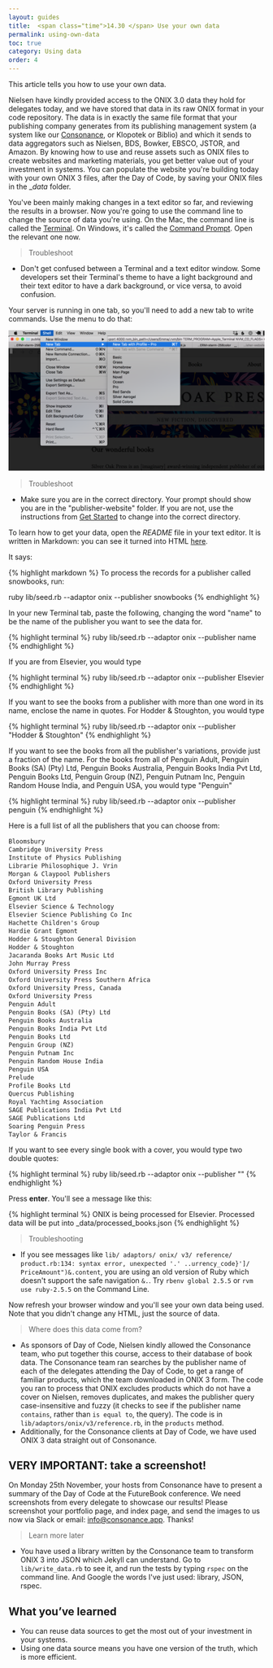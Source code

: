 ```yaml
---
layout: guides
title:  <span class="time">14.30 </span> Use your own data
permalink: using-own-data
toc: true
category: Using data
order: 4
---
```

<!-- <span class="tag tag--draft">Not started</span> -->
<!-- <span class="tag tag--progress">In progress</span> -->
<!-- <span class="tag tag--review">Ready for review</span> -->
<!-- <span class="tag tag--approved">Approved</span> -->

<p class="content__abstract">
  This article tells you how to use your own data.
</p>

Nielsen have kindly provided access to the ONIX 3.0 data they hold for delegates today, and we have stored that data in its raw ONIX format in your code repository. The data is in exactly the same file format that your publishing company generates from its publishing management system (a system like our [Consonance](https://consonance.app), or Klopotek or Biblio) and which it sends to data aggregators such as Nielsen, BDS, Bowker, EBSCO, JSTOR, and Amazon. By knowing how to use and reuse assets such as ONIX files to create websites and marketing materials, you get better value out of your investment in systems. You can populate the website you're building today with your own ONIX 3 files, after the Day of Code, by saving your ONIX files in the __data_ folder.

You've been mainly making changes in a text editor so far, and reviewing the results in a browser. Now you're going to use the command line to change the source of data you're using. On the Mac, the command line is called the [Terminal](glossary#terminal). On Windows, it's called the [Command Prompt](glossary#command-prompt). Open the relevant one now.

> <span class="content__learn-more"> Troubleshoot</span>
* Don't get confused between a Terminal and a text editor window. Some developers set their Terminal's theme to have a light background and their text editor to have a dark background, or vice versa, to avoid confusion.

Your server is running in one tab, so you'll need to add a new tab to write commands. Use the menu to do that:

![Screenshot showing how to create a new terminal tab](assets/images/term1.png)

> <span class="content__learn-more"> Troubleshoot</span>
* Make sure you are in the correct directory. Your prompt should show you are in the "publisher-website" folder. If you are not, use the instructions from [Get Started](/get-started) to change into the correct directory.

To learn how to get your data, open the _README_ file in your text editor. It is written in Markdown: you can see it turned into HTML [here](https://github.com/GeneralProducts/publisher-website/tree/master).

It says:

{% highlight markdown %}
To process the records for a publisher called snowbooks, run:

ruby lib/seed.rb --adaptor onix --publisher snowbooks
{% endhighlight  %}

In your new Terminal tab, paste the following, changing the word "name" to be the name of the publisher you want to see the data for.

{% highlight terminal %}
  ruby lib/seed.rb --adaptor onix --publisher name
{% endhighlight  %}

If you are from Elsevier, you would type

{% highlight terminal %}
  ruby lib/seed.rb --adaptor onix --publisher Elsevier
{% endhighlight  %}

If you want to see the books from a publisher with more than one word in its name, enclose the name in quotes. For Hodder & Stoughton, you would type

{% highlight terminal %}
  ruby lib/seed.rb --adaptor onix --publisher "Hodder & Stoughton"
{% endhighlight  %}

If you want to see the books from all the publisher's variations, provide just a fraction of the name. For the books from all of Penguin Adult,
Penguin Books (SA) (Pty) Ltd,
Penguin Books Australia,
Penguin Books India Pvt Ltd,
Penguin Books Ltd,
Penguin Group (NZ),
Penguin Putnam Inc,
Penguin Random House India,
and Penguin USA, you would type "Penguin"

{% highlight terminal %}
  ruby lib/seed.rb --adaptor onix --publisher penguin
{% endhighlight  %}

Here is a full list of all the publishers that you can choose from:

```
Bloomsbury
Cambridge University Press
Institute of Physics Publishing
Librarie Philosophique J. Vrin
Morgan & Claypool Publishers
Oxford University Press
British Library Publishing
Egmont UK Ltd
Elsevier Science & Technology
Elsevier Science Publishing Co Inc
Hachette Children's Group
Hardie Grant Egmont
Hodder & Stoughton General Division
Hodder & Stoughton
Jacaranda Books Art Music Ltd
John Murray Press
Oxford University Press Inc
Oxford University Press Southern Africa
Oxford University Press, Canada
Oxford University Press
Penguin Adult
Penguin Books (SA) (Pty) Ltd
Penguin Books Australia
Penguin Books India Pvt Ltd
Penguin Books Ltd
Penguin Group (NZ)
Penguin Putnam Inc
Penguin Random House India
Penguin USA
Prelude
Profile Books Ltd
Quercus Publishing
Royal Yachting Association
SAGE Publications India Pvt Ltd
SAGE Publications Ltd
Soaring Penguin Press
Taylor & Francis
```

If you want to see every single book with a cover, you would type two double quotes:

{% highlight terminal %}
  ruby lib/seed.rb --adaptor onix --publisher ""
{% endhighlight  %}

Press **enter**. You'll see a message like this:

{% highlight terminal %}
  ONIX is being processed for Elsevier. Processed data will be put into _data/processed_books.json
{% endhighlight  %}

> <span class="content__learn-more">Troubleshooting</span>
* If you see messages like `lib/ adaptors/ onix/ v3/ reference/ product.rb:134: syntax error, unexpected '.' ..urrency_code}']/ PriceAmount")&.content`, you are using an old version of Ruby which doesn't support the safe navigation `&.`. Try `rbenv global 2.5.5` or `rvm use ruby-2.5.5` on the Command Line.

Now refresh your browser window and you'll see your own data being used. Note that you didn't change any HTML, just the source of data.

> <span class="content__learn-more"> Where does this data come from?</span>
* As sponsors of Day of Code, Nielsen kindly allowed the Consonance team, who put together this course, access to their database of book data. The Consonance team ran searches by the publisher name of each of the delegates attending the Day of Code, to get a range of familiar products, which the team downloaded in ONIX 3 form. The code you ran to process that ONIX excludes products which do not have a cover on Nielsen, removes duplicates, and makes the publisher query case-insensitive and fuzzy (it checks to see if the publisher name `contains`, rather than `is equal to`, the query). The code is in `lib/adaptors/onix/v3/reference.rb`, in the `products` method.
* Additionally, for the Consonance clients at Day of Code, we have used ONIX 3 data straight out of Consonance.

## VERY IMPORTANT: take a screenshot!

On Monday 25th November, your hosts from Consonance have to present a summary of the Day of Code at the FutureBook conference. We need screenshots from every delegate to showcase our results! Please screenshot your portfolio page, and index page, and send the images to us now via Slack or email: info@consonance.app. Thanks!

> <span class="content__learn-more">Learn more later</span>
*  You have used a library written by the Consonance team to transform ONIX 3 into JSON which Jekyll can understand. Go to `lib/write_data.rb` to see it, and run the tests by typing `rspec` on the command line. And Google the words I've just used: library, JSON, rspec.

## What you’ve learned

* You can reuse data sources to get the most out of your investment in your systems.
* Using one data source means you have one version of the truth, which is more efficient.
